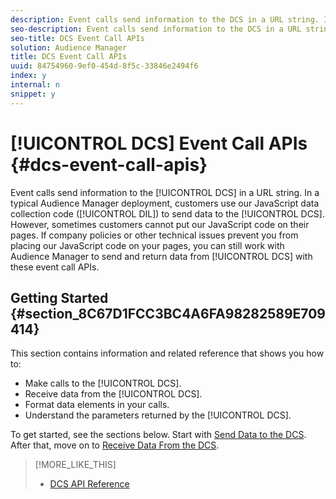 ```yaml
---
description: Event calls send information to the DCS in a URL string. In a typical Audience Manager deployment, customers use our JavaScript data collection code (DIL) to send data to the DCS. However, sometimes customers cannot put our JavaScript code on their pages. If company policies or other technical issues prevent you from placing our JavaScript code on your pages, you can still work with Audience Manager to send and return data from DCS with these event call APIs.
seo-description: Event calls send information to the DCS in a URL string. In a typical Audience Manager deployment, customers use our JavaScript data collection code (DIL) to send data to the DCS. However, sometimes customers cannot put our JavaScript code on their pages. If company policies or other technical issues prevent you from placing our JavaScript code on your pages, you can still work with Audience Manager to send and return data from DCS with these event call APIs.
seo-title: DCS Event Call APIs
solution: Audience Manager
title: DCS Event Call APIs
uuid: 84754960-9ef0-454d-8f5c-33846e2494f6
index: y
internal: n
snippet: y
---
```


# [!UICONTROL DCS] Event Call APIs {#dcs-event-call-apis}

Event calls send information to the [!UICONTROL DCS] in a URL string. In a typical Audience Manager deployment, customers use our JavaScript data collection code ([!UICONTROL DIL]) to send data to the [!UICONTROL DCS]. However, sometimes customers cannot put our JavaScript code on their pages. If company policies or other technical issues prevent you from placing our JavaScript code on your pages, you can still work with Audience Manager to send and return data from [!UICONTROL DCS] with these event call APIs.

## Getting Started {#section_8C67D1FCC3BC4A6FA98282589E709414}

This section contains information and related reference that shows you how to:

* Make calls to the [!UICONTROL DCS].
* Receive data from the [!UICONTROL DCS].
* Format data elements in your calls.
* Understand the parameters returned by the [!UICONTROL DCS].

To get started, see the sections below. Start with [Send Data to the DCS](../../../c-api/dcs-intro/dcs-event-calls/dcs-url-send.md#concept_9F6C569C1E444002ADF2A43516A9F284). After that, move on to [Receive Data From the DCS](../../../c-api/dcs-intro/dcs-event-calls/dcs-url-receive.md#concept_1219EE35E91548F899E2FFE60C107841).

>[!MORE_LIKE_THIS]
>
>* [DCS API Reference](../../../c-api/dcs-intro/dcs-api-reference/dcs-api-methods.md)
